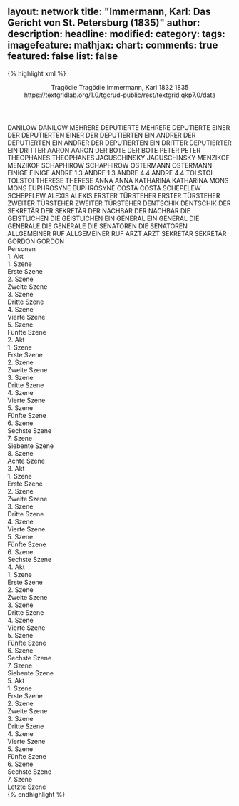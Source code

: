 layout: network
title: "Immermann, Karl: Das Gericht von St. Petersburg (1835)"
author:
description:
headline:
modified:
category:
tags:
imagefeature:
mathjax:
chart:
comments: true
featured: false
list: false
---
{% highlight xml %}
<?xml-model href="https://raw.githubusercontent.com/DLiNa/project/master/rules/lina.rnc"?><?xml-model href="https://raw.githubusercontent.com/DLiNa/project/master/rules/lina.sch"?>
<play xmlns="http://lina.digital">
  <header>
    <title>Das Gericht von St. Petersburg</title>
    <subtitle>Tragödie</subtitle>
    <genretitle>Tragödie</genretitle>
    <author>Immermann, Karl</author>
    <date type="print" when="1832">1832</date>
    <date type="premiere" when="1835">1835</date>
    <date type="written"/>
    <source>https://textgridlab.org/1.0/tgcrud-public/rest/textgrid:qkp7.0/data</source>
  </header>
  <personae>
    <character>
      <name>DANILOW</name>
      <alias xml:id="danilow">
        <name>DANILOW</name>
      </alias>
    </character>
    <character>
      <name>MEHRERE DEPUTIERTE</name>
      <alias xml:id="mehrere_deputierte">
        <name>MEHRERE DEPUTIERTE</name>
      </alias>
    </character>
    <character>
      <name>EINER DER DEPUTIERTEN</name>
      <alias xml:id="einer_der_deputierten">
        <name>EINER DER DEPUTIERTEN</name>
      </alias>
    </character>
    <character>
      <name>EIN ANDRER DER DEPUTIERTEN</name>
      <alias xml:id="ein_andrer_der_deputierten">
        <name>EIN ANDRER DER DEPUTIERTEN</name>
      </alias>
    </character>
    <character>
      <name>EIN DRITTER DEPUTIERTER</name>
      <alias xml:id="ein_dritter_deputierter">
        <name>EIN DRITTER</name>
      </alias>
    </character>
    <character>
      <name>AARON</name>
      <alias xml:id="aaron">
        <name>AARON</name>
      </alias>
    </character>
    <character>
      <name>DER BOTE</name>
      <alias xml:id="der_bote">
        <name>DER BOTE</name>
      </alias>
    </character>
    <character>
      <name>PETER</name>
      <alias xml:id="peter">
        <name>PETER</name>
      </alias>
    </character>
    <character>
      <name>THEOPHANES</name>
      <alias xml:id="theophanes">
        <name>THEOPHANES</name>
      </alias>
    </character>
    <character>
      <name>JAGUSCHINSKY</name>
      <alias xml:id="jaguschinsky">
        <name>JAGUSCHINSKY</name>
      </alias>
    </character>
    <character>
      <name>MENZIKOF</name>
      <alias xml:id="menzikof">
        <name>MENZIKOF</name>
      </alias>
    </character>
    <character>
      <name>SCHAPHIROW</name>
      <alias xml:id="schaphirow">
        <name>SCHAPHIROW</name>
      </alias>
    </character>
    <character>
      <name>OSTERMANN</name>
      <alias xml:id="ostermann">
        <name>OSTERMANN</name>
      </alias>
    </character>
    <character>
      <name>EINIGE</name>
      <alias xml:id="einige">
        <name>EINIGE</name>
      </alias>
    </character>
    <character>
      <name>ANDRE 1.3</name>
      <alias xml:id="andre_1.3">
        <name>ANDRE 1.3</name>
      </alias>
    </character>
    <character>
      <name>ANDRE 4.4</name>
      <alias xml:id="andre_4.4">
        <name>ANDRE 4.4</name>
      </alias>
    </character>
    <character>
      <name>TOLSTOI</name>
      <alias xml:id="tolstoi">
        <name>TOLSTOI</name>
      </alias>
    </character>
    <character>
      <name>THERESE</name>
      <alias xml:id="therese">
        <name>THERESE</name>
      </alias>
    </character>
    <character>
      <name>ANNA</name>
      <alias xml:id="anna">
        <name>ANNA</name>
      </alias>
    </character>
    <character>
      <name>KATHARINA</name>
      <alias xml:id="katharina">
        <name>KATHARINA</name>
      </alias>
    </character>
    <character>
      <name>MONS</name>
      <alias xml:id="mons">
        <name>MONS</name>
      </alias>
    </character>
    <character>
      <name>EUPHROSYNE</name>
      <alias xml:id="euphrosyne">
        <name>EUPHROSYNE</name>
      </alias>
    </character>
    <character>
      <name>COSTA</name>
      <alias xml:id="costa">
        <name>COSTA</name>
      </alias>
    </character>
    <character>
      <name>SCHEPELEW</name>
      <alias xml:id="schepelew">
        <name>SCHEPELEW</name>
      </alias>
    </character>
    <character>
      <name>ALEXIS</name>
      <alias xml:id="alexis">
        <name>ALEXIS</name>
      </alias>
    </character>
    <character>
      <name>ERSTER TÜRSTEHER</name>
      <alias xml:id="erster_türsteher">
        <name>ERSTER TÜRSTEHER</name>
      </alias>
    </character>
    <character>
      <name>ZWEITER TÜRSTEHER</name>
      <alias xml:id="zweiter_türsteher">
        <name>ZWEITER TÜRSTEHER</name>
      </alias>
    </character>
    <character>
      <name>DENTSCHIK</name>
      <alias xml:id="dentschik">
        <name>DENTSCHIK</name>
      </alias>
    </character>
    <character>
      <name>DER SEKRETÄR</name>
      <alias xml:id="der_sekretär">
        <name>DER SEKRETÄR</name>
      </alias>
    </character>
    <character>
      <name>DER NACHBAR</name>
      <alias xml:id="der_nachbar">
        <name>DER NACHBAR</name>
      </alias>
    </character>
    <character>
      <name>DIE GEISTLICHEN</name>
      <alias xml:id="die_geistlichen">
        <name>DIE GEISTLICHEN</name>
      </alias>
    </character>
    <character>
      <name>EIN GENERAL</name>
      <alias xml:id="ein_general">
        <name>EIN GENERAL</name>
      </alias>
    </character>
    <character>
      <name>DIE GENERALE</name>
      <alias xml:id="die_generale">
        <name>DIE GENERALE</name>
      </alias>
    </character>
    <character>
      <name>DIE SENATOREN</name>
      <alias xml:id="die_senatoren">
        <name>DIE SENATOREN</name>
      </alias>
    </character>
    <character>
      <name>ALLGEMEINER RUF</name>
      <alias xml:id="allgemeiner_ruf">
        <name>ALLGEMEINER RUF</name>
      </alias>
    </character>
    <character>
      <name>ARZT</name>
      <alias xml:id="arzt">
        <name>ARZT</name>
      </alias>
    </character>
    <character>
      <name>SEKRETÄR</name>
      <alias xml:id="sekretär">
        <name>SEKRETÄR</name>
      </alias>
    </character>
    <character>
      <name>GORDON</name>
      <alias xml:id="gordon">
        <name>GORDON</name>
      </alias>
    </character>
  </personae>
  <text>
    <div>
      <head>Personen</head>
    </div>
    <div>
      <head>1. Akt</head>
      <div>
        <head>1. Szene</head>
        <div>
          <head>Erste Szene</head>
          <sp who="#danilow">
            <amount n="5" unit="speech_acts"/>
            <amount n="245" unit="words"/>
            <amount n="36" unit="lines"/>
            <amount n="1409" unit="chars"/>
          </sp>
          <sp who="#einer_der_deputierten #ein_andrer_der_deputierten">
            <amount n="1" unit="speech_acts"/>
            <amount n="2" unit="words"/>
            <amount n="1" unit="lines"/>
            <amount n="11" unit="chars"/>
          </sp>
          <sp who="#mehrere_deputierte">
            <amount n="1" unit="speech_acts"/>
            <amount n="7" unit="words"/>
            <amount n="1" unit="lines"/>
            <amount n="27" unit="chars"/>
          </sp>
          <sp who="#einer_der_deputierten">
            <amount n="2" unit="speech_acts"/>
            <amount n="104" unit="words"/>
            <amount n="13" unit="lines"/>
            <amount n="534" unit="chars"/>
          </sp>
          <sp who="#ein_andrer_der_deputierten">
            <amount n="1" unit="speech_acts"/>
            <amount n="4" unit="words"/>
            <amount n="1" unit="lines"/>
            <amount n="13" unit="chars"/>
          </sp>
          <sp who="#ein_dritter_deputierter">
            <amount n="1" unit="speech_acts"/>
            <amount n="27" unit="words"/>
            <amount n="4" unit="lines"/>
            <amount n="162" unit="chars"/>
          </sp>
        </div>
      </div>
      <div>
        <head>2. Szene</head>
        <div>
          <head>Zweite Szene</head>
          <sp who="#aaron">
            <amount n="8" unit="speech_acts"/>
            <amount n="502" unit="words"/>
            <amount n="70" unit="lines"/>
            <amount n="2710" unit="chars"/>
          </sp>
          <sp who="#danilow">
            <amount n="7" unit="speech_acts"/>
            <amount n="76" unit="words"/>
            <amount n="14" unit="lines"/>
            <amount n="397" unit="chars"/>
          </sp>
          <sp who="#der_bote">
            <amount n="1" unit="speech_acts"/>
            <amount n="28" unit="words"/>
            <amount n="5" unit="lines"/>
            <amount n="178" unit="chars"/>
          </sp>
          <sp who="#danilow #einer_der_deputierten #ein_andrer_der_deputierten #mehrere_deputierte #ein_dritter_deputierter #aaron #der_bote">
            <amount n="1" unit="speech_acts"/>
            <amount n="4" unit="words"/>
            <amount n="1" unit="lines"/>
            <amount n="13" unit="chars"/>
          </sp>
        </div>
      </div>
      <div>
        <head>3. Szene</head>
        <div>
          <head>Dritte Szene</head>
          <sp who="#peter">
            <amount n="7" unit="speech_acts"/>
            <amount n="446" unit="words"/>
            <amount n="66" unit="lines"/>
            <amount n="2521" unit="chars"/>
          </sp>
          <sp who="#theophanes">
            <amount n="1" unit="speech_acts"/>
            <amount n="89" unit="words"/>
            <amount n="13" unit="lines"/>
            <amount n="489" unit="chars"/>
          </sp>
          <sp who="#jaguschinsky">
            <amount n="1" unit="speech_acts"/>
            <amount n="68" unit="words"/>
            <amount n="9" unit="lines"/>
            <amount n="381" unit="chars"/>
          </sp>
          <sp who="#menzikof">
            <amount n="2" unit="speech_acts"/>
            <amount n="82" unit="words"/>
            <amount n="12" unit="lines"/>
            <amount n="457" unit="chars"/>
          </sp>
          <sp who="#schaphirow">
            <amount n="1" unit="speech_acts"/>
            <amount n="32" unit="words"/>
            <amount n="5" unit="lines"/>
            <amount n="181" unit="chars"/>
          </sp>
          <sp who="#ostermann">
            <amount n="1" unit="speech_acts"/>
            <amount n="103" unit="words"/>
            <amount n="17" unit="lines"/>
            <amount n="616" unit="chars"/>
          </sp>
          <sp who="#einige">
            <amount n="1" unit="speech_acts"/>
            <amount n="3" unit="words"/>
            <amount n="1" unit="lines"/>
            <amount n="19" unit="chars"/>
          </sp>
          <sp who="#andre_1.3">
            <amount n="1" unit="speech_acts"/>
            <amount n="5" unit="words"/>
            <amount n="1" unit="lines"/>
            <amount n="38" unit="chars"/>
          </sp>
          <sp who="#theophanes #jaguschinsky #menzikof #schaphirow #ostermann #einige #andre_1.3">
            <amount n="1" unit="speech_acts"/>
            <amount n="5" unit="words"/>
            <amount n="1" unit="lines"/>
            <amount n="32" unit="chars"/>
          </sp>
        </div>
      </div>
      <div>
        <head>4. Szene</head>
        <div>
          <head>Vierte Szene</head>
          <sp who="#peter">
            <amount n="16" unit="speech_acts"/>
            <amount n="363" unit="words"/>
            <amount n="59" unit="lines"/>
            <amount n="1983" unit="chars"/>
          </sp>
          <sp who="#tolstoi">
            <amount n="14" unit="speech_acts"/>
            <amount n="634" unit="words"/>
            <amount n="93" unit="lines"/>
            <amount n="3513" unit="chars"/>
          </sp>
        </div>
      </div>
      <div>
        <head>5. Szene</head>
        <div>
          <head>Fünfte Szene</head>
          <sp who="#tolstoi">
            <amount n="1" unit="speech_acts"/>
            <amount n="251" unit="words"/>
            <amount n="32" unit="lines"/>
            <amount n="1358" unit="chars"/>
          </sp>
        </div>
      </div>
    </div>
    <div>
      <head>2. Akt</head>
      <div>
        <head>1. Szene</head>
        <div>
          <head>Erste Szene</head>
          <sp who="#therese">
            <amount n="16" unit="speech_acts"/>
            <amount n="191" unit="words"/>
            <amount n="14" unit="lines"/>
            <amount n="1032" unit="chars"/>
          </sp>
          <sp who="#anna">
            <amount n="16" unit="speech_acts"/>
            <amount n="205" unit="words"/>
            <amount n="12" unit="lines"/>
            <amount n="1107" unit="chars"/>
          </sp>
        </div>
      </div>
      <div>
        <head>2. Szene</head>
        <div>
          <head>Zweite Szene</head>
          <sp who="#katharina">
            <amount n="5" unit="speech_acts"/>
            <amount n="180" unit="words"/>
            <amount n="26" unit="lines"/>
            <amount n="973" unit="chars"/>
          </sp>
          <sp who="#therese">
            <amount n="3" unit="speech_acts"/>
            <amount n="12" unit="words"/>
            <amount n="3" unit="lines"/>
            <amount n="68" unit="chars"/>
          </sp>
          <sp who="#anna">
            <amount n="1" unit="speech_acts"/>
            <amount n="4" unit="words"/>
            <amount n="1" unit="lines"/>
            <amount n="23" unit="chars"/>
          </sp>
        </div>
      </div>
      <div>
        <head>3. Szene</head>
        <div>
          <head>Dritte Szene</head>
          <sp who="#mons">
            <amount n="2" unit="speech_acts"/>
            <amount n="98" unit="words"/>
            <amount n="13" unit="lines"/>
            <amount n="522" unit="chars"/>
          </sp>
          <sp who="#katharina">
            <amount n="2" unit="speech_acts"/>
            <amount n="20" unit="words"/>
            <amount n="3" unit="lines"/>
            <amount n="108" unit="chars"/>
          </sp>
        </div>
      </div>
      <div>
        <head>4. Szene</head>
        <div>
          <head>Vierte Szene</head>
          <sp who="#katharina">
            <amount n="11" unit="speech_acts"/>
            <amount n="425" unit="words"/>
            <amount n="62" unit="lines"/>
            <amount n="2297" unit="chars"/>
          </sp>
          <sp who="#mons">
            <amount n="10" unit="speech_acts"/>
            <amount n="270" unit="words"/>
            <amount n="40" unit="lines"/>
            <amount n="1459" unit="chars"/>
          </sp>
        </div>
      </div>
      <div>
        <head>5. Szene</head>
        <div>
          <head>Fünfte Szene</head>
          <sp who="#therese">
            <amount n="7" unit="speech_acts"/>
            <amount n="42" unit="words"/>
            <amount n="10" unit="lines"/>
            <amount n="220" unit="chars"/>
          </sp>
          <sp who="#katharina">
            <amount n="4" unit="speech_acts"/>
            <amount n="12" unit="words"/>
            <amount n="5" unit="lines"/>
            <amount n="61" unit="chars"/>
          </sp>
          <sp who="#mons">
            <amount n="1" unit="speech_acts"/>
            <amount n="6" unit="words"/>
            <amount n="1" unit="lines"/>
            <amount n="23" unit="chars"/>
          </sp>
          <sp who="#peter">
            <amount n="4" unit="speech_acts"/>
            <amount n="74" unit="words"/>
            <amount n="11" unit="lines"/>
            <amount n="401" unit="chars"/>
          </sp>
        </div>
      </div>
      <div>
        <head>6. Szene</head>
        <div>
          <head>Sechste Szene</head>
          <sp who="#peter">
            <amount n="22" unit="speech_acts"/>
            <amount n="1100" unit="words"/>
            <amount n="152" unit="lines"/>
            <amount n="5914" unit="chars"/>
          </sp>
          <sp who="#katharina">
            <amount n="21" unit="speech_acts"/>
            <amount n="305" unit="words"/>
            <amount n="55" unit="lines"/>
            <amount n="1670" unit="chars"/>
          </sp>
        </div>
      </div>
      <div>
        <head>7. Szene</head>
        <div>
          <head>Siebente Szene</head>
          <sp who="#peter">
            <amount n="1" unit="speech_acts"/>
            <amount n="15" unit="words"/>
            <amount n="2" unit="lines"/>
            <amount n="80" unit="chars"/>
          </sp>
          <sp who="#menzikof">
            <amount n="12" unit="speech_acts"/>
            <amount n="465" unit="words"/>
            <amount n="69" unit="lines"/>
            <amount n="2493" unit="chars"/>
          </sp>
          <sp who="#katharina">
            <amount n="11" unit="speech_acts"/>
            <amount n="111" unit="words"/>
            <amount n="20" unit="lines"/>
            <amount n="619" unit="chars"/>
          </sp>
        </div>
      </div>
      <div>
        <head>8. Szene</head>
        <div>
          <head>Achte Szene</head>
          <sp who="#katharina">
            <amount n="1" unit="speech_acts"/>
            <amount n="520" unit="words"/>
            <amount n="73" unit="lines"/>
            <amount n="2869" unit="chars"/>
          </sp>
        </div>
      </div>
    </div>
    <div>
      <head>3. Akt</head>
      <div>
        <head>1. Szene</head>
        <div>
          <head>Erste Szene</head>
          <sp who="#euphrosyne">
            <amount n="15" unit="speech_acts"/>
            <amount n="207" unit="words"/>
            <amount n="34" unit="lines"/>
            <amount n="1095" unit="chars"/>
          </sp>
          <sp who="#costa">
            <amount n="15" unit="speech_acts"/>
            <amount n="370" unit="words"/>
            <amount n="9" unit="lines"/>
            <amount n="2075" unit="chars"/>
          </sp>
        </div>
      </div>
      <div>
        <head>2. Szene</head>
        <div>
          <head>Zweite Szene</head>
          <sp who="#menzikof">
            <amount n="7" unit="speech_acts"/>
            <amount n="45" unit="words"/>
            <amount n="10" unit="lines"/>
            <amount n="267" unit="chars"/>
          </sp>
          <sp who="#euphrosyne">
            <amount n="7" unit="speech_acts"/>
            <amount n="48" unit="words"/>
            <amount n="10" unit="lines"/>
            <amount n="251" unit="chars"/>
          </sp>
        </div>
      </div>
      <div>
        <head>3. Szene</head>
        <div>
          <head>Dritte Szene</head>
          <sp who="#schepelew">
            <amount n="14" unit="speech_acts"/>
            <amount n="181" unit="words"/>
            <amount n="27" unit="lines"/>
            <amount n="963" unit="chars"/>
          </sp>
          <sp who="#alexis">
            <amount n="15" unit="speech_acts"/>
            <amount n="973" unit="words"/>
            <amount n="137" unit="lines"/>
            <amount n="5310" unit="chars"/>
          </sp>
        </div>
      </div>
      <div>
        <head>4. Szene</head>
        <div>
          <head>Vierte Szene</head>
          <sp who="#costa">
            <amount n="28" unit="speech_acts"/>
            <amount n="723" unit="words"/>
            <amount n="37" unit="lines"/>
            <amount n="4073" unit="chars"/>
          </sp>
          <sp who="#alexis">
            <amount n="28" unit="speech_acts"/>
            <amount n="469" unit="words"/>
            <amount n="48" unit="lines"/>
            <amount n="2613" unit="chars"/>
          </sp>
        </div>
      </div>
      <div>
        <head>5. Szene</head>
        <div>
          <head>Fünfte Szene</head>
          <sp who="#schepelew">
            <amount n="2" unit="speech_acts"/>
            <amount n="51" unit="words"/>
            <amount n="8" unit="lines"/>
            <amount n="284" unit="chars"/>
          </sp>
          <sp who="#alexis">
            <amount n="2" unit="speech_acts"/>
            <amount n="73" unit="words"/>
            <amount n="12" unit="lines"/>
            <amount n="429" unit="chars"/>
          </sp>
        </div>
      </div>
      <div>
        <head>6. Szene</head>
        <div>
          <head>Sechste Szene</head>
          <sp who="#alexis">
            <amount n="5" unit="speech_acts"/>
            <amount n="298" unit="words"/>
            <amount n="38" unit="lines"/>
            <amount n="1556" unit="chars"/>
          </sp>
          <sp who="#katharina">
            <amount n="5" unit="speech_acts"/>
            <amount n="238" unit="words"/>
            <amount n="35" unit="lines"/>
            <amount n="1330" unit="chars"/>
          </sp>
          <sp who="#mons">
            <amount n="2" unit="speech_acts"/>
            <amount n="27" unit="words"/>
            <amount n="4" unit="lines"/>
            <amount n="129" unit="chars"/>
          </sp>
        </div>
      </div>
    </div>
    <div>
      <head>4. Akt</head>
      <div>
        <head>1. Szene</head>
        <div>
          <head>Erste Szene</head>
          <sp who="#erster_türsteher">
            <amount n="5" unit="speech_acts"/>
            <amount n="44" unit="words"/>
            <amount n="5" unit="lines"/>
            <amount n="253" unit="chars"/>
          </sp>
          <sp who="#zweiter_türsteher">
            <amount n="4" unit="speech_acts"/>
            <amount n="152" unit="words"/>
            <amount n="2" unit="lines"/>
            <amount n="886" unit="chars"/>
          </sp>
        </div>
      </div>
      <div>
        <head>2. Szene</head>
        <div>
          <head>Zweite Szene</head>
          <sp who="#tolstoi">
            <amount n="6" unit="speech_acts"/>
            <amount n="91" unit="words"/>
            <amount n="15" unit="lines"/>
            <amount n="480" unit="chars"/>
          </sp>
          <sp who="#erster_türsteher">
            <amount n="1" unit="speech_acts"/>
            <amount n="3" unit="words"/>
            <amount n="1" unit="lines"/>
            <amount n="22" unit="chars"/>
          </sp>
          <sp who="#menzikof">
            <amount n="3" unit="speech_acts"/>
            <amount n="44" unit="words"/>
            <amount n="2" unit="lines"/>
            <amount n="222" unit="chars"/>
          </sp>
          <sp who="#dentschik">
            <amount n="1" unit="speech_acts"/>
            <amount n="57" unit="words"/>
            <amount n="7" unit="lines"/>
            <amount n="284" unit="chars"/>
          </sp>
        </div>
      </div>
      <div>
        <head>3. Szene</head>
        <div>
          <head>Dritte Szene</head>
          <sp who="#euphrosyne">
            <amount n="7" unit="speech_acts"/>
            <amount n="242" unit="words"/>
            <amount n="28" unit="lines"/>
            <amount n="1305" unit="chars"/>
          </sp>
          <sp who="#peter">
            <amount n="30" unit="speech_acts"/>
            <amount n="618" unit="words"/>
            <amount n="94" unit="lines"/>
            <amount n="3441" unit="chars"/>
          </sp>
          <sp who="#tolstoi">
            <amount n="22" unit="speech_acts"/>
            <amount n="489" unit="words"/>
            <amount n="72" unit="lines"/>
            <amount n="2776" unit="chars"/>
          </sp>
        </div>
      </div>
      <div>
        <head>4. Szene</head>
        <div>
          <head>Vierte Szene</head>
          <sp who="#jaguschinsky">
            <amount n="6" unit="speech_acts"/>
            <amount n="99" unit="words"/>
            <amount n="14" unit="lines"/>
            <amount n="567" unit="chars"/>
          </sp>
          <sp who="#tolstoi">
            <amount n="19" unit="speech_acts"/>
            <amount n="209" unit="words"/>
            <amount n="35" unit="lines"/>
            <amount n="1255" unit="chars"/>
          </sp>
          <sp who="#menzikof">
            <amount n="11" unit="speech_acts"/>
            <amount n="59" unit="words"/>
            <amount n="14" unit="lines"/>
            <amount n="323" unit="chars"/>
          </sp>
          <sp who="#schaphirow">
            <amount n="9" unit="speech_acts"/>
            <amount n="93" unit="words"/>
            <amount n="15" unit="lines"/>
            <amount n="522" unit="chars"/>
          </sp>
          <sp who="#ostermann">
            <amount n="6" unit="speech_acts"/>
            <amount n="80" unit="words"/>
            <amount n="13" unit="lines"/>
            <amount n="454" unit="chars"/>
          </sp>
          <sp who="#der_sekretär">
            <amount n="2" unit="speech_acts"/>
            <amount n="8" unit="words"/>
            <amount n="2" unit="lines"/>
            <amount n="50" unit="chars"/>
          </sp>
          <sp who="#theophanes">
            <amount n="5" unit="speech_acts"/>
            <amount n="197" unit="words"/>
            <amount n="25" unit="lines"/>
            <amount n="1024" unit="chars"/>
          </sp>
          <sp who="#der_nachbar">
            <amount n="1" unit="speech_acts"/>
            <amount n="8" unit="words"/>
            <amount n="1" unit="lines"/>
            <amount n="37" unit="chars"/>
          </sp>
          <sp who="#alexis">
            <amount n="17" unit="speech_acts"/>
            <amount n="513" unit="words"/>
            <amount n="69" unit="lines"/>
            <amount n="2839" unit="chars"/>
          </sp>
          <sp who="#andre_4.4">
            <amount n="1" unit="speech_acts"/>
            <amount n="4" unit="words"/>
            <amount n="1" unit="lines"/>
            <amount n="26" unit="chars"/>
          </sp>
          <sp who="#jaguschinsky #tolstoi #menzikof #schaphirow #ostermann #der_sekretär #theophanes #der_nachbar #alexis #andre_4.4 #die_geistlichen #die_generale #ein_general #die_senatoren">
            <amount n="1" unit="speech_acts"/>
            <amount n="2" unit="words"/>
            <amount n="1" unit="lines"/>
            <amount n="10" unit="chars"/>
          </sp>
          <sp who="#peter">
            <amount n="6" unit="speech_acts"/>
            <amount n="283" unit="words"/>
            <amount n="38" unit="lines"/>
            <amount n="1553" unit="chars"/>
          </sp>
          <sp who="#die_geistlichen">
            <amount n="2" unit="speech_acts"/>
            <amount n="2" unit="words"/>
            <amount n="2" unit="lines"/>
            <amount n="10" unit="chars"/>
          </sp>
          <sp who="#ein_general">
            <amount n="1" unit="speech_acts"/>
            <amount n="10" unit="words"/>
            <amount n="1" unit="lines"/>
            <amount n="41" unit="chars"/>
          </sp>
          <sp who="#die_generale #ein_general">
            <amount n="1" unit="speech_acts"/>
            <amount n="2" unit="words"/>
            <amount n="1" unit="lines"/>
            <amount n="10" unit="chars"/>
          </sp>
          <sp who="#die_senatoren">
            <amount n="1" unit="speech_acts"/>
            <amount n="1" unit="words"/>
            <amount n="1" unit="lines"/>
            <amount n="7" unit="chars"/>
          </sp>
          <sp who="#allgemeiner_ruf">
            <amount n="1" unit="speech_acts"/>
            <amount n="1" unit="words"/>
            <amount n="1" unit="lines"/>
            <amount n="4" unit="chars"/>
          </sp>
        </div>
      </div>
      <div>
        <head>5. Szene</head>
        <div>
          <head>Fünfte Szene</head>
          <sp who="#peter">
            <amount n="12" unit="speech_acts"/>
            <amount n="167" unit="words"/>
            <amount n="30" unit="lines"/>
            <amount n="952" unit="chars"/>
          </sp>
          <sp who="#arzt">
            <amount n="8" unit="speech_acts"/>
            <amount n="97" unit="words"/>
            <amount n="20" unit="lines"/>
            <amount n="576" unit="chars"/>
          </sp>
          <sp who="#mons">
            <amount n="2" unit="speech_acts"/>
            <amount n="38" unit="words"/>
            <amount n="7" unit="lines"/>
            <amount n="216" unit="chars"/>
          </sp>
          <sp who="#sekretär">
            <amount n="1" unit="speech_acts"/>
            <amount n="3" unit="words"/>
            <amount n="1" unit="lines"/>
            <amount n="23" unit="chars"/>
          </sp>
        </div>
      </div>
      <div>
        <head>6. Szene</head>
        <div>
          <head>Sechste Szene</head>
          <sp who="#peter">
            <amount n="33" unit="speech_acts"/>
            <amount n="813" unit="words"/>
            <amount n="124" unit="lines"/>
            <amount n="4348" unit="chars"/>
          </sp>
          <sp who="#katharina">
            <amount n="32" unit="speech_acts"/>
            <amount n="736" unit="words"/>
            <amount n="114" unit="lines"/>
            <amount n="3971" unit="chars"/>
          </sp>
        </div>
      </div>
      <div>
        <head>7. Szene</head>
        <div>
          <head>Siebente Szene</head>
          <sp who="#katharina">
            <amount n="1" unit="speech_acts"/>
            <amount n="58" unit="words"/>
            <amount n="8" unit="lines"/>
            <amount n="312" unit="chars"/>
          </sp>
        </div>
      </div>
    </div>
    <div>
      <head>5. Akt</head>
      <div>
        <head>1. Szene</head>
        <div>
          <head>Erste Szene</head>
          <sp who="#jaguschinsky">
            <amount n="7" unit="speech_acts"/>
            <amount n="130" unit="words"/>
            <amount n="21" unit="lines"/>
            <amount n="701" unit="chars"/>
          </sp>
          <sp who="#schaphirow">
            <amount n="6" unit="speech_acts"/>
            <amount n="87" unit="words"/>
            <amount n="16" unit="lines"/>
            <amount n="487" unit="chars"/>
          </sp>
        </div>
      </div>
      <div>
        <head>2. Szene</head>
        <div>
          <head>Zweite Szene</head>
          <sp who="#danilow">
            <amount n="14" unit="speech_acts"/>
            <amount n="309" unit="words"/>
            <amount n="13" unit="lines"/>
            <amount n="1656" unit="chars"/>
          </sp>
          <sp who="#gordon">
            <amount n="13" unit="speech_acts"/>
            <amount n="147" unit="words"/>
            <amount n="27" unit="lines"/>
            <amount n="811" unit="chars"/>
          </sp>
          <sp who="#peter">
            <amount n="26" unit="speech_acts"/>
            <amount n="389" unit="words"/>
            <amount n="55" unit="lines"/>
            <amount n="2114" unit="chars"/>
          </sp>
          <sp who="#aaron">
            <amount n="6" unit="speech_acts"/>
            <amount n="365" unit="words"/>
            <amount n="2" unit="lines"/>
            <amount n="2212" unit="chars"/>
          </sp>
          <sp who="#danilow #gordon #aaron">
            <amount n="2" unit="speech_acts"/>
            <amount n="6" unit="words"/>
            <amount n="2" unit="lines"/>
            <amount n="26" unit="chars"/>
          </sp>
        </div>
      </div>
      <div>
        <head>3. Szene</head>
        <div>
          <head>Dritte Szene</head>
          <sp who="#schepelew">
            <amount n="5" unit="speech_acts"/>
            <amount n="78" unit="words"/>
            <amount n="11" unit="lines"/>
            <amount n="428" unit="chars"/>
          </sp>
          <sp who="#arzt">
            <amount n="11" unit="speech_acts"/>
            <amount n="282" unit="words"/>
            <amount n="45" unit="lines"/>
            <amount n="1610" unit="chars"/>
          </sp>
          <sp who="#alexis">
            <amount n="7" unit="speech_acts"/>
            <amount n="113" unit="words"/>
            <amount n="22" unit="lines"/>
            <amount n="616" unit="chars"/>
          </sp>
        </div>
      </div>
      <div>
        <head>4. Szene</head>
        <div>
          <head>Vierte Szene</head>
          <sp who="#schepelew">
            <amount n="2" unit="speech_acts"/>
            <amount n="13" unit="words"/>
            <amount n="3" unit="lines"/>
            <amount n="74" unit="chars"/>
          </sp>
          <sp who="#alexis">
            <amount n="2" unit="speech_acts"/>
            <amount n="15" unit="words"/>
            <amount n="3" unit="lines"/>
            <amount n="73" unit="chars"/>
          </sp>
          <sp who="#arzt">
            <amount n="1" unit="speech_acts"/>
            <amount n="18" unit="words"/>
            <amount n="3" unit="lines"/>
            <amount n="104" unit="chars"/>
          </sp>
        </div>
      </div>
      <div>
        <head>5. Szene</head>
        <div>
          <head>Fünfte Szene</head>
          <sp who="#peter">
            <amount n="2" unit="speech_acts"/>
            <amount n="5" unit="words"/>
            <amount n="2" unit="lines"/>
            <amount n="35" unit="chars"/>
          </sp>
          <sp who="#arzt">
            <amount n="1" unit="speech_acts"/>
            <amount n="16" unit="words"/>
            <amount n="2" unit="lines"/>
            <amount n="76" unit="chars"/>
          </sp>
        </div>
      </div>
      <div>
        <head>6. Szene</head>
        <div>
          <head>Sechste Szene</head>
          <sp who="#peter">
            <amount n="12" unit="speech_acts"/>
            <amount n="281" unit="words"/>
            <amount n="42" unit="lines"/>
            <amount n="1475" unit="chars"/>
          </sp>
          <sp who="#alexis">
            <amount n="11" unit="speech_acts"/>
            <amount n="496" unit="words"/>
            <amount n="70" unit="lines"/>
            <amount n="2699" unit="chars"/>
          </sp>
        </div>
      </div>
      <div>
        <head>7. Szene</head>
        <div>
          <head>Letzte Szene</head>
          <sp who="#jaguschinsky">
            <amount n="1" unit="speech_acts"/>
            <amount n="48" unit="words"/>
            <amount n="7" unit="lines"/>
            <amount n="267" unit="chars"/>
          </sp>
          <sp who="#schaphirow #ostermann #theophanes #tolstoi #die_generale #ein_general #die_senatoren">
            <amount n="1" unit="speech_acts"/>
            <amount n="3" unit="words"/>
            <amount n="1" unit="lines"/>
            <amount n="12" unit="chars"/>
          </sp>
          <sp who="#peter">
            <amount n="2" unit="speech_acts"/>
            <amount n="150" unit="words"/>
            <amount n="23" unit="lines"/>
            <amount n="926" unit="chars"/>
          </sp>
          <sp who="#danilow">
            <amount n="1" unit="speech_acts"/>
            <amount n="5" unit="words"/>
            <amount n="1" unit="lines"/>
            <amount n="22" unit="chars"/>
          </sp>
        </div>
      </div>
    </div>
  </text>
</play>
{% endhighlight %}